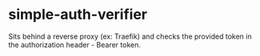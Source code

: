 # simple-auth-verifier
Sits behind a reverse proxy (ex: Traefik) and checks the provided token in the authorization header - Bearer token.  
